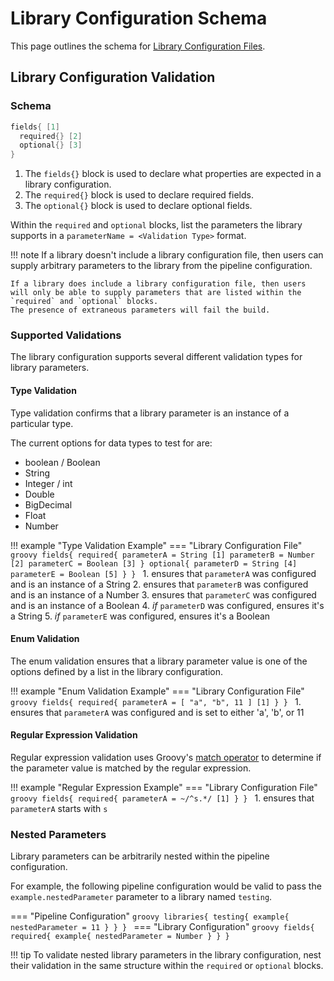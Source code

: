 # Library Configuration Schema

This page outlines the schema for [Library Configuration Files](../concepts/library-development/library-configuration-file.md).

## Library Configuration Validation

### Schema

```groovy
fields{ [1]
  required{} [2]
  optional{} [3]
}
```

1. The `fields{}` block is used to declare what properties are expected in a library configuration.
2. The `required{}` block is used to declare required fields.
3. The `optional{}` block is used to declare optional fields.

Within the `required` and `optional` blocks, list the parameters the library supports in a `parameterName = <Validation Type>` format.

<!-- markdownlint-disable -->
!!! note
    If a library doesn't include a library configuration file, then users can supply arbitrary parameters to the library from the pipeline configuration.

    If a library does include a library configuration file, then users will only be able to supply parameters that are listed within the `required` and `optional` blocks.
    The presence of extraneous parameters will fail the build. 
<!-- markdownlint-restore -->

### Supported Validations

The library configuration supports several different validation types for library parameters.

#### Type Validation

Type validation confirms that a library parameter is an instance of a particular type.

The current options for data types to test for are:

* boolean / Boolean
* String
* Integer / int
* Double
* BigDecimal
* Float
* Number

!!! example "Type Validation Example"
    === "Library Configuration File"
        ```groovy
        fields{
          required{
            parameterA = String [1]
            parameterB = Number [2]
            parameterC = Boolean [3]
          }
          optional{
            parameterD = String [4]
            parameterE = Boolean [5]
          }
        }
        ```
    1. ensures that `parameterA` was configured and is an instance of a String
    2. ensures that `parameterB` was configured and is an instance of a Number
    3. ensures that `parameterC` was configured and is an instance of a Boolean
    4. _if_ `parameterD` was configured, ensures it's a String
    5. _if_ `parameterE` was configured, ensures it's a Boolean

#### Enum Validation

The enum validation ensures that a library parameter value is one of the options defined by a list in the library configuration.

!!! example "Enum Validation Example"
    === "Library Configuration File"
        ```groovy
        fields{
          required{
            parameterA = [ "a", "b", 11 ] [1]
          }
        }
        ```
    1. ensures that `parameterA` was configured and is set to either 'a', 'b', or 11

#### Regular Expression Validation

Regular expression validation uses Groovy's [match operator](https://docs.groovy-lang.org/latest/html/documentation/core-operators.html#_match_operator) to determine if the parameter value is matched by the regular expression.

!!! example "Regular Expression Example"
    === "Library Configuration File"
        ```groovy
        fields{
          required{
            parameterA = ~/^s.*/ [1]
          }
        }
        ```
    1. ensures that `parameterA` starts with `s`

### Nested Parameters

Library parameters can be arbitrarily nested within the pipeline configuration.

For example, the following pipeline configuration would be valid to pass the `example.nestedParameter` parameter to a library named `testing`.

=== "Pipeline Configuration"
    ```groovy
    libraries{
      testing{
        example{
          nestedParameter = 11
        }
      }
    }
    ```
=== "Library Configuration"
    ```groovy
    fields{
      required{
        example{
          nestedParameter = Number
        }
      }
    }
    ```

!!! tip
    To validate nested library parameters in the library configuration, nest their validation in the same structure within the `required` or `optional` blocks.

